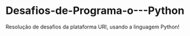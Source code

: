 # Desafios-de-Programa-o---Python
Resolução de desafios da plataforma URI, usando a linguagem Python!
